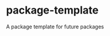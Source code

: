 # package-template
<!--START-ABOUT-->A package template for future packages<!--END-ABOUT-->

<!--START-THUMBhttps://raw.githubusercontent.com/remojansen/logo.ts/master/ts.pngEND-THUMB--> 